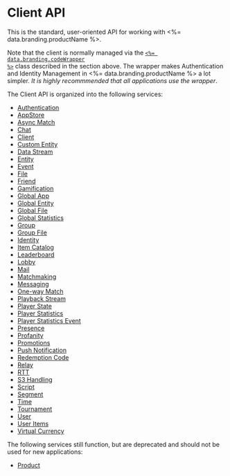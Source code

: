 # Client API

This is the standard, user-oriented API for working with <%= data.branding.productName %>.

Note that the client is normally managed via the [<code><%= data.branding.codeWrapper %></code>](/api/wrapper) class described in the section above. The wrapper makes Authentication and Identity Management in <%= data.branding.productName %> a lot simpler. _It is highly recommmended that all applications use the wrapper_.

The Client API is organized into the following services:

-   [Authentication](/api/capi/authentication)
-   [AppStore](/api/capi/appstore)
-   [Async Match](/api/capi/asyncmatch)
-   [Chat](/api/capi/chat)
-   [Client](/api/capi/client)
-   [Custom Entity](/api/capi/customentity)
-   [Data Stream](/api/capi/datastream)
-   [Entity](/api/capi/entity)
-   [Event](/api/capi/event)
-   [File](/api/capi/file)
-   [Friend](/api/capi/friend)
-   [Gamification](/api/capi/gamification)
-   [Global App](/api/capi/globalapp)
-   [Global Entity](/api/capi/globalentity)
-   [Global File](/api/capi/globalfile)
-   [Global Statistics](/api/capi/globalstats)
-   [Group](/api/capi/group)
-   [Group File](/api/capi/groupfile)
-   [Identity](/api/capi/identity)
-   [Item Catalog](/api/capi/itemcatalog)
-   [Leaderboard](/api/capi/leaderboard)
-   [Lobby](/api/capi/lobby)
-   [Mail](/api/capi/mail)
-   [Matchmaking](/api/capi/matchmaking)
-   [Messaging](/api/capi/messaging)
-   [One-way Match](/api/capi/onewaymatch)
-   [Playback Stream](/api/capi/playbackstream)
-   [Player State](/api/capi/playerstate)
-   [Player Statistics](/api/capi/playerstats)
-   [Player Statistics Event](/api/capi/playerstatsevent)
-   [Presence](/api/capi/presence)
-   [Profanity](/api/capi/profanity)
-   [Promotions](/api/capi/promotions)
-   [Push Notification](/api/capi/pushnotification)
-   [Redemption Code](/api/capi/redemptioncode)
-   [Relay](/api/capi/relay)
-   [RTT](/api/capi/rtt)
-   [S3 Handling](/api/capi/s3handling)
-   [Script](/api/capi/script)
-   [Segment](/api/capi/segment)
-   [Time](/api/capi/time)
-   [Tournament](/api/capi/tournament)
-   [User](/api/capi/user)
-   [User Items](/api/capi/useritems)
-   [Virtual Currency](/api/capi/virtualcurrency)

The following services still function, but are deprecated and should not be used for new applications:

-   [Product](/api/capi/product)

<DocCardList />

